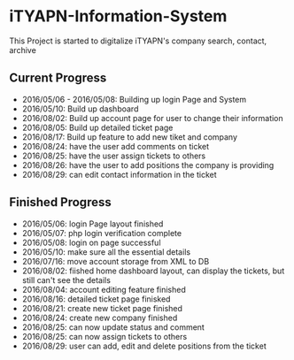 # iTYAPN-Information-System

<p>This Project is started to digitalize iTYAPN's company search, contact, archive</p>

<h2>Current Progress</h2>
  <ul>
    <li>2016/05/06 - 2016/05/08: Building up login Page and System</li>
    <li>2016/05/10: Build up dashboard</li>
    <li>2016/08/02: Build up account page for user to change their information</li>
    <li>2016/08/05: Build up detailed ticket page</li>
    <li>2016/08/17: Build up feature to add new tiket and company</li>
    <li>2016/08/24: have the user add comments on ticket</li>
    <li>2016/08/25: have the user assign tickets to others</li>
    <li>2016/08/26: have the user to add positions the company is providing</li>
    <li>2016/08/29: can edit contact information in the ticket</li>
  </ul>
<h2>Finished Progress</h2>
  <ul>
    <li>2016/05/06: login Page layout finished</li>
    <li>2016/05/07: php login verification complete</li>
    <li>2016/05/08: login on page successful</li>
    <li>2016/05/10: make sure all the essential details</li>
    <li>2016/07/16: move account storage from XML to DB</li>
    <li>2016/08/02: fiished home dashboard layout, can display the tickets, but still can't see the details</li>
    <li>2016/08/04: account editing feature finished</li>
    <li>2016/08/16: detailed ticket page finisked</li>
    <li>2016/08/21: create new ticket page finished</li>
    <li>2016/08/24: create new company finished</li>
    <li>2016/08/25: can now update status and comment</li>
    <li>2016/08/25: can now assign tickets to others</li>
    <li>2016/08/29: user can add, edit and delete positions from the ticket</li>
  </ul>
